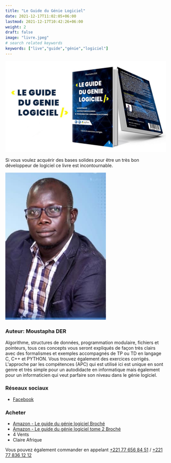 ```yaml
---
title: "Le Guide du Génie Logiciel"
date: 2021-12-17T11:02:05+06:00
lastmod: 2021-12-17T10:42:26+06:00
weight: 2
draft: false
image: "livre.jpeg"
# search related keywords
keywords: ["live","guide","génie","logiciel"]
---
```


![Le Guide du Génie Logiciel](livre.jpeg "Le Guide du Génie Logiciel")

Si vous voulez acquérir des bases solides pour être un très bon développeur de logiciel ce livre est incontournable.

![Moustapha DER](auteur.jpg "Moustapha DER")

### Auteur: Moustapha DER

Algorithme, structures de données, programmation modulaire, fichiers et pointeurs, tous ces concepts vous seront expliqués de façon très clairs avec des formalismes et exemples accompagnés de TP ou TD en langage C, C++ et PYTHON. Vous trouvez également des exercices corrigés. L'approche par les compétences (APC) qui est utilisé ici est unique en sont genre et très simple pour un autodidacte en informatique mais également pour un informaticien qui veut parfaire son niveau dans le génie logiciel.

### Réseaux sociaux

- [Facebook](https://www.facebook.com/leguidedugenielogiciel/)

### Acheter
- [Amazon - Le guide du génie logiciel Broché](https://www.amazon.fr/guide-du-g%C3%A9nie-logiciel/dp/2956796305/ref=mp_s_a_1_1?crid=MWIP4YPOFJMR&keywords=Moustapha+DER&qid=1639748379&sprefix=moustapha+der%2Caps%2C249&sr=8-1)
- [Amazon - Le guide du génie logiciel tome 2 Broché](https://www.amazon.fr/guide-g%C3%A9nie-logiciel-Moustapha/dp/2956796313/ref=mp_s_a_1_2?crid=MWIP4YPOFJMR&keywords=Moustapha+DER&qid=1639748425&sprefix=moustapha+der%2Caps%2C249&sr=8-2)
- 4 Vents
- Claire Afrique

Vous pouvez également commander en appelant [+221 77 656 84 51](tel:+221776568451) / [+221 77 836 12 12](tel:+221778361212)
